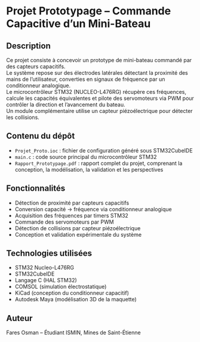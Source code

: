 # Projet Prototypage – Commande Capacitive d’un Mini-Bateau

## Description
Ce projet consiste à concevoir un prototype de mini-bateau commandé par des capteurs capacitifs.  
Le système repose sur des électrodes latérales détectant la proximité des mains de l’utilisateur, converties en signaux de fréquence par un conditionneur analogique.  
Le microcontrôleur STM32 (NUCLEO-L476RG) récupère ces fréquences, calcule les capacités équivalentes et pilote des servomoteurs via PWM pour contrôler la direction et l’avancement du bateau.  
Un module complémentaire utilise un capteur piézoélectrique pour détecter les collisions.  

## Contenu du dépôt
- `Projet_Proto.ioc` : fichier de configuration généré sous STM32CubeIDE  
- `main.c` : code source principal du microcontrôleur STM32  
- `Rapport_Prototypage.pdf` : rapport complet du projet, comprenant la conception, la modélisation, la validation et les perspectives  

## Fonctionnalités
- Détection de proximité par capteurs capacitifs
- Conversion capacité → fréquence via conditionneur analogique
- Acquisition des fréquences par timers STM32
- Commande des servomoteurs par PWM
- Détection de collisions par capteur piézoélectrique
- Conception et validation expérimentale du système

## Technologies utilisées
- STM32 Nucleo-L476RG
- STM32CubeIDE
- Langage C (HAL STM32)
- COMSOL (simulation électrostatique)
- KiCad (conception du conditionneur capacitif)
- Autodesk Maya (modélisation 3D de la maquette)

## Auteur
Fares Osman – Étudiant ISMIN, Mines de Saint-Étienne
